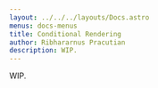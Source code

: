 ```yaml
---
layout: ../../../layouts/Docs.astro
menus: docs-menus
title: Conditional Rendering
author: Ribhararnus Pracutian
description: WIP.
---
```


WIP.
